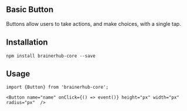 ## Basic Button
Buttons allow users to take actions, and make choices, with a single tap.
## Installation
```
npm install brainerhub-core --save 
```
## Usage
```
import {Button} from 'brainerhub-core';
```
```
<Button name="name" onClick={() => event()} height="px" width="px" radius="px"  />
```
```
